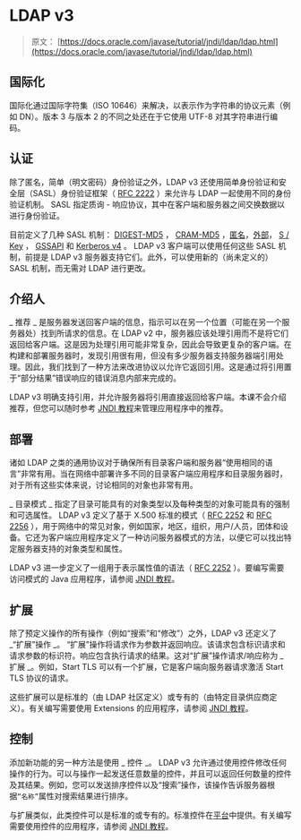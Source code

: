 # LDAP v3

> 原文： [https://docs.oracle.com/javase/tutorial/jndi/ldap/ldap.html](https://docs.oracle.com/javase/tutorial/jndi/ldap/ldap.html)

## 国际化

国际化通过国际字符集（ISO 10646）来解决，以表示作为字符串的协议元素（例如 DN）。版本 3 与版本 2 的不同之处还在于它使用 UTF-8 对其字符串进行编码。

## 认证

除了匿名，简单（明文密码）身份验证之外，LDAP v3 还使用简单身份验证和安全层（SASL）身份验证框架（ [RFC 2222](http://www.ietf.org/rfc/rfc2222.txt) ）来允许与 LDAP 一起使用不同的身份验证机制。 SASL 指定质询 - 响应协议，其中在客户端和服务器之间交换数据以进行身份​​验证。

目前定义了几种 SASL 机制： [DIGEST-MD5](http://www.ietf.org/rfc/rfc2831.txt) ， [CRAM-MD5](http://www.ietf.org/rfc/rfc2195.txt) ，[匿名](http://www.ietf.org/rfc/rfc2245.txt)，[外部](http://www.ietf.org/rfc/rfc2222.txt)， [S / Key](http://www.ietf.org/rfc/rfc2222.txt) ， [GSSAPI](http://www.ietf.org/rfc/rfc2222.txt) 和 [Kerberos v4](http://www.ietf.org/rfc/rfc2222.txt) 。 LDAP v3 客户端可以使用任何这些 SASL 机制，前提是 LDAP v3 服务器支持它们。此外，可以使用新的（尚未定义的）SASL 机制，而无需对 LDAP 进行更改。

## 介绍人

_ 推荐 _ 是服务器发送回客户端的信息，指示可以在另一个位置（可能在另一个服务器处）找到所请求的信息。在 LDAP v2 中，服务器应该处理引用而不是将它们返回给客户端。这是因为处理引用可能非常复杂，因此会导致更复杂的客户端。在构建和部署服务器时，发现引用很有用，但没有多少服务器支持服务器端引用处理。因此，我们找到了一种方法来改进协议以允许它返回引用。这是通过将引用置于“部分结果”错误响应的错误消息内部来完成的。

LDAP v3 明确支持引用，并允许服务器将引用直接返回给客户端。本课不会介绍推荐，但您可以随时参考 [JNDI 教程](https://docs.oracle.com/javase/jndi/tutorial/ldap/referral/index.html)来管理应用程序中的推荐。

## 部署

诸如 LDAP 之类的通用协议对于确保所有目录客户端和服务器“使用相同的语言”非常有用。当在网络中部署许多不同的目录客户端应用程序和目录服务器时，对于所有这些实体来说，讨论相同的对象也非常有用。

_ 目录模式 _ 指定了目录可能具有的对象类型以及每种类型的对象可能具有的强制和可选属性。 LDAP v3 定义了基于 X.500 标准的模式（ [RFC 2252](http://www.ietf.org/rfc/rfc2252.txt) 和 [RFC 2256](http://www.ietf.org/rfc/rfc2256.txt) ），用于网络中的常见对象，例如国家，地区，组织，用户/人员，团体和设备。它还为客户端应用程序定义了一种访问服务器模式的方法，以便它可以找出特定服务器支持的对象类型和属性。

LDAP v3 进一步定义了一组用于表示属性值的语法（ [RFC 2252](http://www.ietf.org/rfc/rfc2252.txt) ）。要编写需要访问模式的 Java 应用程序，请参阅 [JNDI 教程](https://docs.oracle.com/javase/jndi/tutorial/ldap/schema/index.html)。

## 扩展

除了预定义操作的所有操作（例如“搜索”和“修改”）之外，LDAP v3 还定义了 _“扩展”操作 _。 “扩展”操作将请求作为参数并返回响应。该请求包含标识请求和请求参数的标识符。响应包含执行请求的结果。这对“扩展”操作请求/响应称为 _ 扩展 _。例如，Start TLS 可以有一个扩展，它是客户端向服务器请求激活 Start TLS 协议的请求。

这些扩展可以是标准的（由 LDAP 社区定义）或专有的（由特定目录供应商定义）。有关编写需要使用 Extensions 的应用程序，请参阅 [JNDI 教程](https://docs.oracle.com/javase/jndi/tutorial/ldap/ext/index.html)。

## 控制

添加新功能的另一种方法是使用 _ 控件 _。 LDAP v3 允许通过使用控件修改任何操作的行为。可以与操作一起发送任意数量的控件，并且可以返回任何数量的控件及其结果。例如，您可以发送排序控件以及“搜索”操作，该操作告诉服务器根据`“名称”`属性对搜索结果进行排序。

与扩展类似，此类控件可以是标准的或专有的。标准控件在[平台](https://docs.oracle.com/javase/8/docs/api/javax/naming/ldap/Control.html)中提供。有关编写需要使用控件的应用程序，请参阅 [JNDI 教程](https://docs.oracle.com/javase/jndi/tutorial/ldap/ext/index.html)。